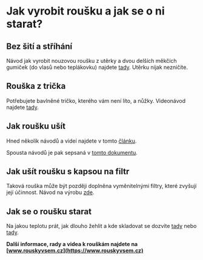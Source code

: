 # Jak vyrobit roušku a jak se o ni starat?

## Bez šití a stříhání
Návod jak vyrobit nouzovou roušku z utěrky a dvou delších měkčích gumiček (do vlasů nebo teplákovku) najdete [tady](https://docs.google.com/document/d/1bXqeARMuj8TUnSVzuRKfduW4RTTb8NhMP15OZwHbTew/edit). Utěrku nijak nezničíte.

## Rouška z trička
Potřebujete bavlněné tričko, kterého vám není líto, a nůžky. Videonávod najdete [tady](https://www.instagram.com/tv/B9zL5wsl6P6/?utm_source=ig_web_copy_link).

## Jak roušku ušít
Hned několik návodů a videí najdete v tomto [článku](https://www.irozhlas.cz/zivotni-styl/spolecnost/jak-si-usit-rousky-navod-na-rousky-rouska-z-tricka-cesko-siti-koronavirus_2003171316_dok).

Spousta návodů je pak sepsaná v [tomto dokumentu](https://docs.google.com/document/d/196nnOt7xF2vrkI66Pxy3nXILoQDO5oppffC94bq0iK0/preview).

## Jak ušít roušku s kapsou na filtr
Taková rouška může být později doplněna vyměnitelnými filtry, které zvyšují její účinnost.
Návod na výrobu [zde](https://www.rouskystulkou.org/rousky-s-filtrem).

## Jak se o roušku starat
Na jakou teplotu prát, jak dlouho žehlit a kde skladovat se dozvíte [tady](https://www.irozhlas.cz/zivotni-styl/spolecnost/domaci-rousky-ochranne-prostredky-koronavirus-v-cesku-hygienicke-zasady_2003181744_onz)
nebo [tady](https://www.smocr.cz/cs/novinky/a/jak-se-starat-o-doma-vyrobenou-rousku). 

**Další informace, rady a videa k rouškám najdete na [www.rouskyvsem.cz](https://www.rouskyvsem.cz)**
